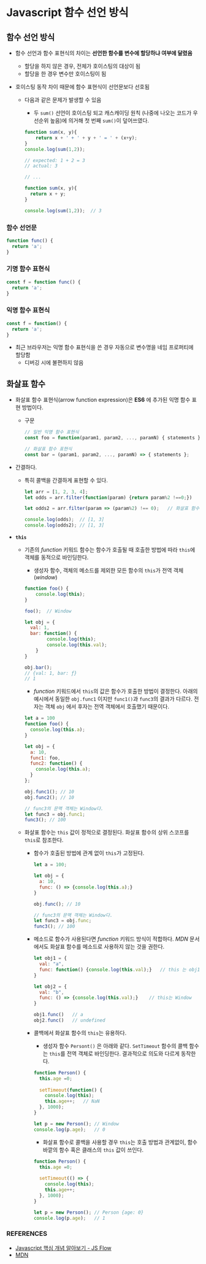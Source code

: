 # Javascript 함수 선언 방식

## 함수 선언 방식

* 함수  선언과 함수 표현식의 차이는 **선언한 함수를 변수에 할당하냐 여부에 달렸음**

  * 할당을 하지 않은 경우, 전체가 호이스팅의 대상이 됨
  * 할당을 한 경우 변수만 호이스팅이 됨

* 호이스팅 동작 차이 때문에 함수 표현식이 선언문보다 선호됨

  * 다음과 같은 문제가 발생할 수 있음

    * 두 `sum()` 선언이 호이스팅 되고 캐스캐이딩 원칙 (나중에 나오는 코드가 우선순위 높음)에 의거해 첫 번째 `sum()`이 덮어쓰였다.

    ```javascript
    function sum(x, y){
    	return x + ' + ' + y + ' = ' + (x+y);
    }
    console.log(sum(1,2));	
    
    // expected: 1 + 2 = 3
    // actual: 3
    
    // ...
    
    function sum(x, y){
      return x + y;
    }
    
    console.log(sum(1,2));	// 3 
    ```

    

### 함수 선언문

```javascript
function func() {
  return 'a';
}
```



### 기명 함수 표현식

```javascript
const f = function func() {
  return 'a';
}
```



### 익명 함수 표현식

```javascript
const f = function() {
  return 'a';
}
```

* 최근 브라우저는 익명 함수 표현식을 쓴 경우 자동으로 변수명을 네임 프로퍼티에 할당함
  * 디버깅 시에 불편하지 않음



## 화살표 함수

* 화살표 함수 표현식(arrow function expression)은  **ES6** 에 추가된 익명 함수 표현 방법이다.

  * 구문

    ```javascript
    // 일반 익명 함수 표현식
    const foo = function(param1, param2, ..., paramN) { statements };
    
    // 화살표 함수 표현식
    const bar = (param1, param2, ..., paramN) => { statements };
    ```

* 간결하다.

  * 특히 콜백을 간결하게 표현할 수 있다.

    ```javascript
    let arr = [1, 2, 3, 4];
    let odds = arr.filter(function(param) {return param%2 !==0;})	// 일반 익명 함수
    
    let odds2 = arr.filter(param => (param%2) !== 0);	// 화살표 함수
    
    console.log(odds);	// [1, 3]
    console.log(odds2);	// [1, 3]
    ```

* **`this`**

  * 기존의 *function* 키워드 함수는 함수가 호출될 때 호출한 방법에 따라 `this`에 객체를 동적으로 바인딩한다.

    * 생성자 함수, 객체의 메소드를 제외한 모든 함수의 `this`가 전역 객체(*window*)

    ```javascript
    function foo() {
        console.log(this);
    }
    
    foo();	// Window
    
    let obj = {
      val: 1,
      bar: function() {
            console.log(this);
            console.log(this.val);
        }
    }
    
    obj.bar();
    // {val: 1, bar: ƒ}
    // 1
    ```

    * *function* 키워드에서 `this`의 값은 함수가 호출한 방법이 결정한다.  아래의 예시에서 동일한 `obj.func1` 이지만 `func1()`과 `func3`의 결과가 다르다. 전자는 객체  `obj` 에서 후자는 전역 객체에서 호출했기 때문이다.

    ```javascript
    let a = 100
    function foo() {
      console.log(this.a);
    }
    
    let obj = {
      a: 10,
      func1: foo,
      func2: function() {
        console.log(this.a);
      }
    };
    
    obj.func1(); // 10
    obj.func2(); // 10
    
    // func3의 문맥 객체는 Window다.
    let func3 = obj.func1;
    func3(); // 100
    ```

    

  * 화살표 함수는 `this` 값이 정적으로 결정된다. 화살표 함수의 상위 스코프를  `this`로 참조한다. 

    * 함수가 호출된 방법에 관계 없이 `this`가 고정된다.

      ```javascript
      let a = 100;
      
      let obj = {
        a: 10,
        func: () => {console.log(this.a);}
      }
      
      obj.func(); // 10
      
      // func3의 문맥 객체는 Window다.
      let func3 = obj.func;
      func3(); // 100
      ```

      

    * 메소드로 함수가 사용된다면  *function* 키워드 방식이 적합하다. *MDN* 문서에서도 화살표 함수를 메소드로 사용하지 않는 것을 권한다.

      ```javascript
      let obj1 = {
        val: "a",
        func: function() {console.log(this.val);}	// this 는 obj1
      }
      
      let obj2 = {
        val: "b",
        func: () => {console.log(this.val);}	// this는 Window
      }
      
      obj1.func()	// a
      obj2.func()	// undefined
      ```

      

    * 콜백에서 화살표 함수의  `this`는 유용하다.

      * 생성자 함수 `Persont()` 은 아래와 같다. `SetTimeout` 함수의 콜백 함수는 `this`를 전역 객체로 바인딩한다. 결과적으로 의도와 다르게 동작한다.

      ```javascript
      function Person() {
        this.age =0;
        
        setTimeout(function() {
          console.log(this);
          this.age++;	// NaN
        }, 1000);
      }
      
      let p = new Person();	// Window
      console.log(p.age);	// 0
      ```

      * 화살표 함수로 콜백을 사용할 경우 `this`는 호출 방법과 관계없이, 함수 바깥의 함수 혹은 클래스의  `this` 값이 쓰인다.

      ```javascript
      function Person() {
        this.age =0;
        
        setTimeout(() => {
          console.log(this);
          this.age++;
        }, 1000);
      }
      
      let p = new Person();	// Person {age: 0}
      console.log(p.age);	// 1
      ```

      

### REFERENCES

* [Javascript 핵심 개념 알아보기 - JS Flow]([https://www.inflearn.com/course/%ED%95%B5%EC%8B%AC%EA%B0%9C%EB%85%90-javascript-flow](https://www.inflearn.com/course/핵심개념-javascript-flow))
* [MDN](https://developer.mozilla.org/ko/)